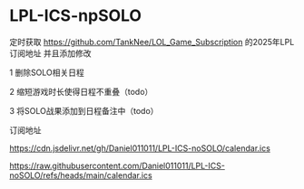 # LPL-ICS-npSOLO


定时获取 https://github.com/TankNee/LOL_Game_Subscription 的2025年LPL订阅地址 并且添加修改


1 删除SOLO相关日程

2 缩短游戏时长使得日程不重叠（todo）

3 将SOLO战果添加到日程备注中（todo）


订阅地址 


https://cdn.jsdelivr.net/gh/Daniel011011/LPL-ICS-noSOLO/calendar.ics


https://raw.githubusercontent.com/Daniel011011/LPL-ICS-noSOLO/refs/heads/main/calendar.ics

